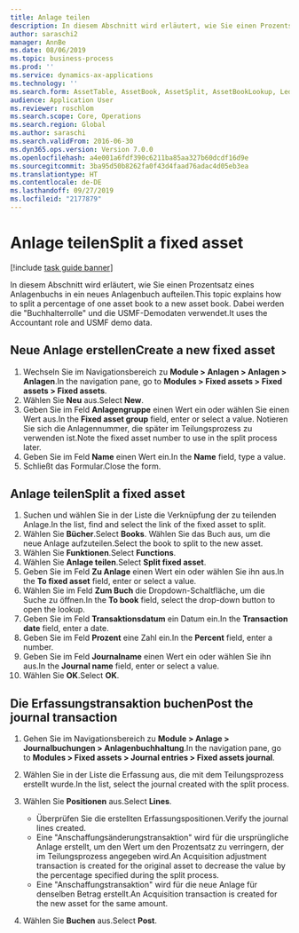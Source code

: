 ```yaml
---
title: Anlage teilen
description: In diesem Abschnitt wird erläutert, wie Sie einen Prozentsatz eines Anlagenbuchs in ein neues Anlagenbuch aufteilen.
author: saraschi2
manager: AnnBe
ms.date: 08/06/2019
ms.topic: business-process
ms.prod: ''
ms.service: dynamics-ax-applications
ms.technology: ''
ms.search.form: AssetTable, AssetBook, AssetSplit, AssetBookLookup, LedgerJournalTable, LedgerJournalTransAsset
audience: Application User
ms.reviewer: roschlom
ms.search.scope: Core, Operations
ms.search.region: Global
ms.author: saraschi
ms.search.validFrom: 2016-06-30
ms.dyn365.ops.version: Version 7.0.0
ms.openlocfilehash: a4e001a6fdf390c6211ba85aa327b60dcdf16d9e
ms.sourcegitcommit: 3ba95d50b8262fa0f43d4faad76adac4d05eb3ea
ms.translationtype: HT
ms.contentlocale: de-DE
ms.lasthandoff: 09/27/2019
ms.locfileid: "2177879"
---
```

# <a name="split-a-fixed-asset"></a><span data-ttu-id="7d873-103">Anlage teilen</span><span class="sxs-lookup"><span data-stu-id="7d873-103">Split a fixed asset</span></span>

[!include [task guide banner](../../includes/task-guide-banner.md)]

<span data-ttu-id="7d873-104">In diesem Abschnitt wird erläutert, wie Sie einen Prozentsatz eines Anlagenbuchs in ein neues Anlagenbuch aufteilen.</span><span class="sxs-lookup"><span data-stu-id="7d873-104">This topic explains how to split a percentage of one asset book to a new asset book.</span></span> <span data-ttu-id="7d873-105">Dabei werden die "Buchhalterrolle" und die USMF-Demodaten verwendet.</span><span class="sxs-lookup"><span data-stu-id="7d873-105">It uses the Accountant role and USMF demo data.</span></span>


## <a name="create-a-new-fixed-asset"></a><span data-ttu-id="7d873-106">Neue Anlage erstellen</span><span class="sxs-lookup"><span data-stu-id="7d873-106">Create a new fixed asset</span></span>
1. <span data-ttu-id="7d873-107">Wechseln Sie im Navigationsbereich zu **Module > Anlagen > Anlagen > Anlagen**.</span><span class="sxs-lookup"><span data-stu-id="7d873-107">In the navigation pane, go to **Modules > Fixed assets > Fixed assets > Fixed assets**.</span></span>
2. <span data-ttu-id="7d873-108">Wählen Sie **Neu** aus.</span><span class="sxs-lookup"><span data-stu-id="7d873-108">Select **New**.</span></span>
3. <span data-ttu-id="7d873-109">Geben Sie im Feld **Anlagengruppe** einen Wert ein oder wählen Sie einen Wert aus.</span><span class="sxs-lookup"><span data-stu-id="7d873-109">In the **Fixed asset group** field, enter or select a value.</span></span> <span data-ttu-id="7d873-110">Notieren Sie sich die Anlagennummer, die später im Teilungsprozess zu verwenden ist.</span><span class="sxs-lookup"><span data-stu-id="7d873-110">Note the fixed asset number to use in the split process later.</span></span>  
4. <span data-ttu-id="7d873-111">Geben Sie im Feld **Name** einen Wert ein.</span><span class="sxs-lookup"><span data-stu-id="7d873-111">In the **Name** field, type a value.</span></span>
5. <span data-ttu-id="7d873-112">Schließt das Formular.</span><span class="sxs-lookup"><span data-stu-id="7d873-112">Close the form.</span></span>

## <a name="split-a-fixed-asset"></a><span data-ttu-id="7d873-113">Anlage teilen</span><span class="sxs-lookup"><span data-stu-id="7d873-113">Split a fixed asset</span></span>
1. <span data-ttu-id="7d873-114">Suchen und wählen Sie in der Liste die Verknüpfung der zu teilenden Anlage.</span><span class="sxs-lookup"><span data-stu-id="7d873-114">In the list, find and select the link of the fixed asset to split.</span></span>
2. <span data-ttu-id="7d873-115">Wählen Sie **Bücher**.</span><span class="sxs-lookup"><span data-stu-id="7d873-115">Select **Books**.</span></span> <span data-ttu-id="7d873-116">Wählen Sie das Buch aus, um die neue Anlage aufzuteilen.</span><span class="sxs-lookup"><span data-stu-id="7d873-116">Select the book to split to the new asset.</span></span>  
3. <span data-ttu-id="7d873-117">Wählen Sie **Funktionen**.</span><span class="sxs-lookup"><span data-stu-id="7d873-117">Select **Functions**.</span></span>
4. <span data-ttu-id="7d873-118">Wählen Sie **Anlage teilen**.</span><span class="sxs-lookup"><span data-stu-id="7d873-118">Select **Split fixed asset**.</span></span>
5. <span data-ttu-id="7d873-119">Geben Sie im Feld **Zu Anlage** einen Wert ein oder wählen Sie ihn aus.</span><span class="sxs-lookup"><span data-stu-id="7d873-119">In the **To fixed asset** field, enter or select a value.</span></span>
6. <span data-ttu-id="7d873-120">Wählen Sie im Feld **Zum Buch** die Dropdown-Schaltfläche, um die Suche zu öffnen.</span><span class="sxs-lookup"><span data-stu-id="7d873-120">In the **To book** field, select the drop-down button to open the lookup.</span></span>
7. <span data-ttu-id="7d873-121">Geben Sie im Feld **Transaktionsdatum** ein Datum ein.</span><span class="sxs-lookup"><span data-stu-id="7d873-121">In the **Transaction date** field, enter a date.</span></span>
8. <span data-ttu-id="7d873-122">Geben Sie im Feld **Prozent** eine Zahl ein.</span><span class="sxs-lookup"><span data-stu-id="7d873-122">In the **Percent** field, enter a number.</span></span>
9. <span data-ttu-id="7d873-123">Geben Sie im Feld **Journalname** einen Wert ein oder wählen Sie ihn aus.</span><span class="sxs-lookup"><span data-stu-id="7d873-123">In the **Journal name** field, enter or select a value.</span></span>
10. <span data-ttu-id="7d873-124">Wählen Sie **OK**.</span><span class="sxs-lookup"><span data-stu-id="7d873-124">Select **OK**.</span></span>

## <a name="post-the-journal-transaction"></a><span data-ttu-id="7d873-125">Die Erfassungstransaktion buchen</span><span class="sxs-lookup"><span data-stu-id="7d873-125">Post the journal transaction</span></span>
1. <span data-ttu-id="7d873-126">Gehen Sie im Navigationsbereich zu **Module > Anlage > Journalbuchungen > Anlagenbuchhaltung**.</span><span class="sxs-lookup"><span data-stu-id="7d873-126">In the navigation pane, go to **Modules > Fixed assets > Journal entries > Fixed assets journal**.</span></span>
2. <span data-ttu-id="7d873-127">Wählen Sie in der Liste die Erfassung aus, die mit dem Teilungsprozess erstellt wurde.</span><span class="sxs-lookup"><span data-stu-id="7d873-127">In the list, select the journal created with the split process.</span></span>
3. <span data-ttu-id="7d873-128">Wählen Sie **Positionen** aus.</span><span class="sxs-lookup"><span data-stu-id="7d873-128">Select **Lines**.</span></span>

    - <span data-ttu-id="7d873-129">Überprüfen Sie die erstellten Erfassungspositionen.</span><span class="sxs-lookup"><span data-stu-id="7d873-129">Verify the journal lines created.</span></span>  
    - <span data-ttu-id="7d873-130">Eine "Anschaffungsänderungstransaktion" wird für die ursprüngliche Anlage erstellt, um den Wert um den Prozentsatz zu verringern, der im Teilungsprozess angegeben wird.</span><span class="sxs-lookup"><span data-stu-id="7d873-130">An Acquisition adjustment transaction is created for the original asset to decrease the value by the percentage specified during the split process.</span></span>  
    - <span data-ttu-id="7d873-131">Eine "Anschaffungstransaktion" wird für die neue Anlage für denselben Betrag erstellt.</span><span class="sxs-lookup"><span data-stu-id="7d873-131">An Acquisition transaction is created for the new asset for the same amount.</span></span>  

4. <span data-ttu-id="7d873-132">Wählen Sie **Buchen** aus.</span><span class="sxs-lookup"><span data-stu-id="7d873-132">Select **Post**.</span></span>

